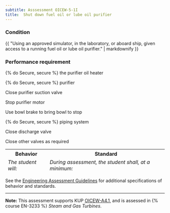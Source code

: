 ```yaml
---
subtitle: Asssessment OICEW-5-1I
title:  Shut down fuel oil or lube oil purifier
---
```




### Condition

{{ "Using an approved simulator, in the laboratory, or aboard ship, given access to a running fuel oil or lube oil purifier." | markdownify }}

### Performance requirement 

<table width='100%' class='Guidelines'>
 <thead>
 <tr>
     <th class='thirty'>Behavior</th>
     <th class='seventy'>Standard</th>
 </tr>
 <tr>
     <td><em>The student will:</em></td>
     <td><em>During assessment, the student shall, at a minimum:</em></td>
 </tr>
 </thead>
 <tbody>


<!--rowstart-->

{% do Secure, secure %} the purifier oil heater

<!--cellbreak-->



<!--rowend-->


<!--rowstart-->

{% do Secure, secure %} purifier

<!--cellbreak-->

Close purifier suction valve

Stop purifier motor

Use bowl brake to bring bowl to stop

<!--rowend-->


<!--rowstart-->

{% do Secure, secure %} piping system

<!--cellbreak-->

Close discharge valve

Close other valves as required

<!--rowend-->


 </tbody>
 </table>



See the [Engineering Assessment Guidelines](guidelines) for additional specifications of behavior and standards.


*****

**Note:** This assessment supports KUP [OICEW-A4.1]({{site.baseurl}}/tables/31.html#OICEW-A4.1), and is assessed in  {% course  EN-3233 %}  *Steam and Gas Turbines*. 

